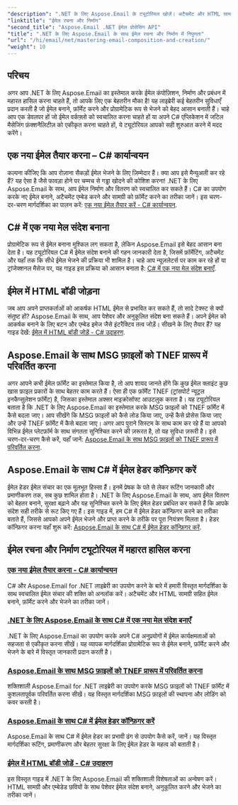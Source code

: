 ```yaml
---
"description": ".NET के लिए Aspose.Email के ट्यूटोरियल खोजें। अटैचमेंट और HTML सामग्री जैसी उन्नत सुविधाओं सहित, प्रोग्रामेटिक रूप से ईमेल बनाना, फ़ॉर्मैट करना और भेजना सीखें।"
"linktitle": "ईमेल रचना और निर्माण"
"second_title": "Aspose.Email .NET ईमेल प्रोसेसिंग API"
"title": ".NET के लिए Aspose.Email के साथ ईमेल रचना और निर्माण में निपुणता"
"url": "/hi/email/net/mastering-email-composition-and-creation/"
"weight": 10
---
```


## परिचय

अगर आप .NET के लिए Aspose.Email का इस्तेमाल करके ईमेल कंपोज़िशन, निर्माण और प्रबंधन में महारत हासिल करना चाहते हैं, तो आपके लिए एक बेहतरीन मौका है! यह लाइब्रेरी कई बेहतरीन सुविधाएँ प्रदान करती है जो ईमेल बनाने, फ़ॉर्मेट करने और प्रोग्रामेटिक रूप से भेजने को बेहद आसान बनाती हैं। चाहे आप एक डेवलपर हों जो ईमेल वर्कफ़्लो को स्वचालित करना चाहते हों या अपने C# एप्लिकेशन में जटिल मैसेजिंग फ़ंक्शनैलिटीज़ को एकीकृत करना चाहते हों, ये ट्यूटोरियल आपको सही शुरुआत करने में मदद करेंगे।

## एक नया ईमेल तैयार करना – C# कार्यान्वयन  

कल्पना कीजिए कि आप रोज़ाना सैकड़ों ईमेल भेजने के लिए ज़िम्मेदार हैं। क्या आप इसे मैन्युअली कर रहे हैं? यह ऐसा है जैसे फावड़ा होने पर चम्मच से गड्ढा खोदने की कोशिश करना! .NET के लिए Aspose.Email के साथ, आप ईमेल निर्माण और वितरण को स्वचालित कर सकते हैं। C# का उपयोग करके नए ईमेल बनाने, अटैचमेंट एम्बेड करने और सामग्री को फ़ॉर्मेट करने का तरीका जानें। इस चरण-दर-चरण मार्गदर्शिका का पालन करें: [एक नया ईमेल तैयार करें - C# कार्यान्वयन](./craft-a-fresh-email-csharp-implementation/).


## C# में एक नया मेल संदेश बनाना  

प्रोग्रामेटिक रूप से ईमेल बनाना मुश्किल लग सकता है, लेकिन Aspose.Email इसे बेहद आसान बना देता है। यह ट्यूटोरियल C# में ईमेल संदेश बनाने की गहन जानकारी देता है, जिसमें फ़ॉर्मेटिंग, अटैचमेंट और यहाँ तक कि सीधे ईमेल भेजने की प्रक्रिया भी शामिल है। चाहे आप न्यूज़लेटर्स पर काम कर रहे हों या ट्रांजेक्शनल मैसेज पर, यह गाइड इस प्रक्रिया को आसान बनाता है: [C# में एक नया मेल संदेश बनाएँ](./construct-a-new-mail-message-in-csharp/).

## ईमेल में HTML बॉडी जोड़ना  

जब आप अपने प्राप्तकर्ताओं को आकर्षक HTML ईमेल से प्रभावित कर सकते हैं, तो सादे टेक्स्ट से क्यों संतुष्ट हों? Aspose.Email के साथ, आप पेशेवर और अनुकूलित संदेश बना सकते हैं। अपने ईमेल को आकर्षक बनाने के लिए बटन और एम्बेड इमेज जैसे इंटरैक्टिव तत्व जोड़ें। सीखने के लिए तैयार हैं? यह गाइड देखें: [ईमेल में HTML बॉडी जोड़ें - C# उदाहरण](./add-html-body-to-emails-csharp-example/).

## Aspose.Email के साथ MSG फ़ाइलों को TNEF प्रारूप में परिवर्तित करना  

अगर आपने कभी ईमेल फ़ॉर्मेट का इस्तेमाल किया है, तो आप शायद जानते होंगे कि कुछ ईमेल क्लाइंट कुछ खास फ़ाइल प्रकारों के साथ बेहतर काम करते हैं। ऐसा ही एक फ़ॉर्मेट TNEF (ट्रांसपोर्ट न्यूट्रल इनकैप्सुलेशन फ़ॉर्मेट) है, जिसका इस्तेमाल अक्सर माइक्रोसॉफ्ट आउटलुक करता है। यह ट्यूटोरियल बताता है कि .NET के लिए Aspose.Email का इस्तेमाल करके MSG फ़ाइलों को TNEF फ़ॉर्मेट में कैसे बदला जाए। आप सीखेंगे कि MSG फ़ाइलों को कैसे लोड किया जाए, उन्हें कैसे प्रोसेस किया जाए और उन्हें TNEF फ़ॉर्मेट में कैसे बदला जाए। अगर आप पुराने सिस्टम के साथ काम कर रहे हैं या आपको विभिन्न ईमेल प्लेटफ़ॉर्म के साथ संगतता सुनिश्चित करने की ज़रूरत है, तो यह सुविधा ज़रूरी है। इसे चरण-दर-चरण कैसे करें, यहाँ जानें: [Aspose.Email के साथ MSG फ़ाइलों को TNEF प्रारूप में परिवर्तित करना](./converting-msg-files-to-tnef-format/).

## Aspose.Email के साथ C# में ईमेल हेडर कॉन्फ़िगर करें  

ईमेल हेडर ईमेल संचार का एक मूलभूत हिस्सा हैं। इनमें प्रेषक के पते से लेकर रूटिंग जानकारी और प्रमाणीकरण तक, सब कुछ शामिल होता है। .NET के लिए Aspose.Email के साथ, आप ईमेल वितरण को बेहतर बनाने, सुरक्षा बढ़ाने और यह सुनिश्चित करने के लिए ईमेल हेडर प्रबंधित कर सकते हैं कि आपके संदेश सही तरीके से रूट किए गए हैं। इस गाइड में, हम C# में ईमेल हेडर कॉन्फ़िगर करने का तरीका बताते हैं, जिससे आपको अपने ईमेल भेजने और प्राप्त करने के तरीके पर पूरा नियंत्रण मिलता है। हेडर कॉन्फ़िगर करना यहाँ शुरू करें: [Aspose.Email के साथ C# में ईमेल हेडर कॉन्फ़िगर करें](./configure-email-headers-in-csharp/).

## ईमेल रचना और निर्माण ट्यूटोरियल में महारत हासिल करना
### [एक नया ईमेल तैयार करना - C# कार्यान्वयन](./craft-a-fresh-email-csharp-implementation/)
C# और Aspose.Email for .NET लाइब्रेरी का उपयोग करने के बारे में हमारी विस्तृत मार्गदर्शिका के साथ स्वचालित ईमेल संचार की शक्ति को अनलॉक करें। अटैचमेंट और HTML सामग्री सहित ईमेल बनाने, फ़ॉर्मेट करने और भेजने का तरीका जानें।
### [.NET के लिए Aspose.Email के साथ C# में एक नया मेल संदेश बनाएँ](./construct-a-new-mail-message-in-csharp/)
.NET के लिए Aspose.Email का उपयोग करके अपने C# अनुप्रयोगों में ईमेल कार्यक्षमताओं को सहजता से एकीकृत करना सीखें। यह व्यापक मार्गदर्शिका प्रोग्रामेटिक रूप से ईमेल बनाने, फ़ॉर्मेट करने और भेजने के बारे में विस्तृत जानकारी प्रदान करती है।
### [Aspose.Email के साथ MSG फ़ाइलों को TNEF प्रारूप में परिवर्तित करना](./converting-msg-files-to-tnef-format/)
शक्तिशाली Aspose.Email for .NET लाइब्रेरी का उपयोग करके MSG फ़ाइलों को TNEF फ़ॉर्मेट में कुशलतापूर्वक परिवर्तित करना सीखें। यह विस्तृत मार्गदर्शिका MSG फ़ाइलों की स्थापना और लोडिंग को कवर करती है। 
### [Aspose.Email के साथ C# में ईमेल हेडर कॉन्फ़िगर करें](./configure-email-headers-in-csharp/)
Aspose.Email के साथ C# में ईमेल हेडर का प्रभावी ढंग से उपयोग कैसे करें, जानें। यह विस्तृत मार्गदर्शिका रूटिंग, प्रमाणीकरण और बेहतर सुरक्षा के लिए ईमेल हेडर के महत्व को बताती है।
### [ईमेल में HTML बॉडी जोड़ें - C# उदाहरण](./add-html-body-to-emails-csharp-example/)
इस विस्तृत गाइड में .NET के लिए Aspose.Email की शक्तिशाली विशेषताओं का अन्वेषण करें। HTML सामग्री और एम्बेडेड छवियों के साथ पेशेवर ईमेल संदेश बनाने, अनुकूलित करने और भेजने का तरीका जानें।